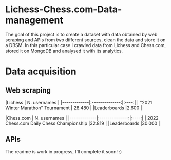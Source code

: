 # Lichess-Chess.com-Data-management

The goal of this project is to create a dataset with data obtained by web scraping and APIs from two different sources, clean the data and store it on a DBSM. 
In this particular case I crawled data from Lichess and Chess.com, stored it on MongoDB and analysed it with its analytics. 

# Data acquisition
## Web scraping
|Lichess    | N. usernames |
|-------------|:--------------:|:----:|
| "2021 Winter Marathon" Tournament     | 28.480            |
|Leaderboards    |2.600           |

|Chess.com     | N. usernames |
|-------------|:--------------:|:----:|
| 2022 Chess.com Daily Chess Championship     |32.819             |
|Leaderboards    |30.000           |


## APIs






The readme is work in progress, I'll complete it soon! :)
